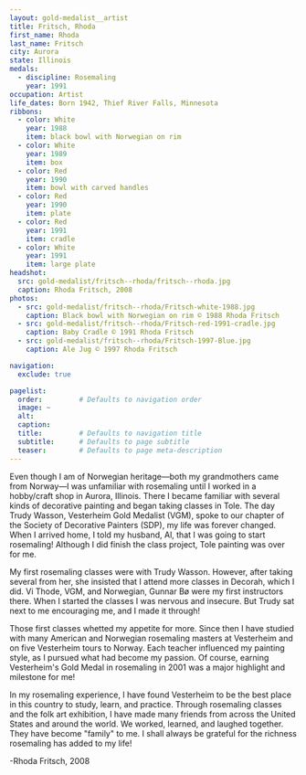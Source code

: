 ```yaml
---
layout: gold-medalist__artist
title: Fritsch, Rhoda
first_name: Rhoda
last_name: Fritsch
city: Aurora
state: Illinois
medals: 
  - discipline: Rosemaling
    year: 1991
occupation: Artist
life_dates: Born 1942, Thief River Falls, Minnesota
ribbons:
  - color: White
    year: 1988
    item: black bowl with Norwegian on rim
  - color: White
    year: 1989
    item: box
  - color: Red
    year: 1990
    item: bowl with carved handles
  - color: Red
    year: 1990
    item: plate
  - color: Red
    year: 1991
    item: cradle
  - color: White
    year: 1991
    item: large plate
headshot:
  src: gold-medalist/fritsch--rhoda/fritsch--rhoda.jpg
  caption: Rhoda Fritsch, 2008
photos:
  - src: gold-medalist/fritsch--rhoda/Fritsch-white-1988.jpg
    caption: Black bowl with Norwegian on rim © 1988 Rhoda Fritsch
  - src: gold-medalist/fritsch--rhoda/Fritsch-red-1991-cradle.jpg
    caption: Baby Cradle © 1991 Rhoda Fritsch
  - src: gold-medalist/fritsch--rhoda/Fritsch-1997-Blue.jpg
    caption: Ale Jug © 1997 Rhoda Fritsch

navigation:
  exclude: true

pagelist:
  order:         # Defaults to navigation order  
  image: ~
  alt:
  caption:
  title:         # Defaults to navigation title
  subtitle:      # Defaults to page subtitle
  teaser:        # Defaults to page meta-description  
---
```

Even though I am of Norwegian heritage—both my grandmothers came from Norway—I was unfamiliar with rosemaling until I worked in a hobby/craft shop in Aurora, Illinois. There I became familiar with several kinds of decorative painting and began taking classes in Tole. The day Trudy Wasson, Vesterheim Gold Medalist (VGM), spoke to our chapter of the Society of Decorative Painters (SDP), my life was forever changed. When I arrived home, I told my husband, Al, that I was going to start rosemaling! Although I did finish the class project, Tole painting was over for me.  

My first rosemaling classes were with Trudy Wasson. However, after taking several from her, she insisted that I attend more classes in Decorah, which I did. Vi Thode, VGM, and Norwegian, Gunnar Bø were my first instructors there. When I started the classes I was nervous and insecure. But Trudy sat next to me encouraging me, and I made it through!  

Those first classes whetted my appetite for more. Since then I have studied with many American and Norwegian rosemaling masters at Vesterheim and on five Vesterheim tours to Norway. Each teacher influenced my painting style, as I pursued what had become my passion. Of course, earning Vesterheim's Gold Medal in rosemaling in 2001 was a major highlight and milestone for me!

In my rosemaling experience, I have found Vesterheim to be the best place in this country to study, learn, and practice. Through rosemaling classes and the folk art exhibition, I have made many friends from across the United States and around the world. We worked, learned, and laughed together. They have become "family" to me. I shall always be grateful for the richness rosemaling has added to my life!

-Rhoda Fritsch, 2008
